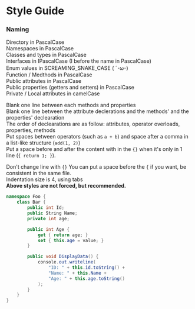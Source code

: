 # Style Guide

### Naming
Directory in PascalCase  
Namespaces in PascalCase  
Classes and types in PascalCase  
Interfaces in IPascalCase (I before the name in PascalCase)  
Enum values in SCREAMING_SNAKE_CASE ( ´･ω･)  
Function / Medthods in PascalCase  
Public attributes in PascalCase  
Public properties (getters and setters) in PascalCase  
Private / Local attributes in camelCase  
    
Blank one line between each methods and properties  
Blank one line between the attribute declerations and the methods' and the properties' declearation  
The order of declearations are as follow: attributes, operator overloads, properties, methods  
Put spaces between operators (such as `a + b`) and space after a comma in a list-like structure (`add(1, 2)`)  
Put a space before and after the content with in the `{}` when it's only in 1 line (`{ return 1; }`).
  
Don't change line with `{}`
You can put a space before the `{` if you want, be consistent in the same file.  
Indentation size is 4, using tabs  
**Above styles are not forced, but recommended.**

```c#
namespace Foo {
    class Bar {
        public int Id;
        public String Name;
        private int age;

        public int Age {
            get { return age; }
            set { this.age = value; }
        }

        public void DisplayData() {
            console.out.writeline(
                "ID: " + this.id.toString() + 
                "Name: " + this.Name + 
                "Age: " + this.age.toString()
            );
        }
    }
}
```